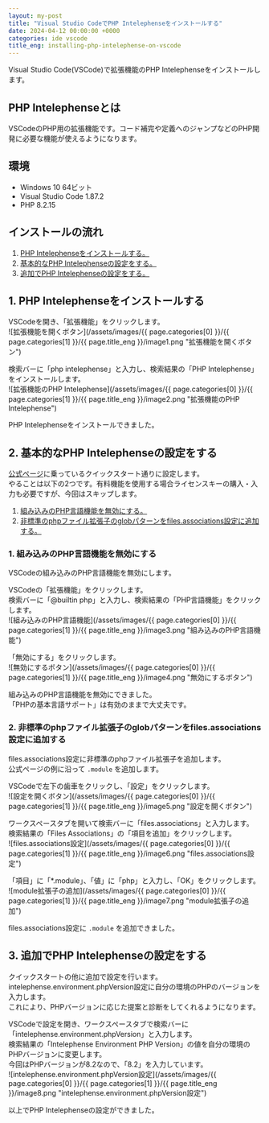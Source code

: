 ```yaml
---
layout: my-post
title: "Visual Studio CodeでPHP Intelephenseをインストールする"
date: 2024-04-12 00:00:00 +0000
categories: ide vscode
title_eng: installing-php-intelephense-on-vscode
---
```


Visual Studio Code(VSCode)で拡張機能のPHP Intelephenseをインストールします。

## PHP Intelephenseとは
VSCodeのPHP用の拡張機能です。コード補完や定義へのジャンプなどのPHP開発に必要な機能が使えるようになります。

## 環境
- Windows 10 64ビット
- Visual Studio Code 1.87.2
- PHP 8.2.15

## インストールの流れ
1. [PHP Intelephenseをインストールする。](#1-php-intelephenseをインストールする)
2. [基本的なPHP Intelephenseの設定をする。](#2-基本的なphp-intelephenseの設定をする)
3. [追加でPHP Intelephenseの設定をする。](#3-追加でphp-intelephenseの設定をする)

## 1. PHP Intelephenseをインストールする
VSCodeを開き、「拡張機能」をクリックします。  
![拡張機能を開くボタン](/assets/images/{{ page.categories[0] }}/{{ page.categories[1] }}/{{ page.title_eng }}/image1.png "拡張機能を開くボタン")

検索バーに「php intelephense」と入力し、検索結果の「PHP Intelephense」をインストールします。  
![拡張機能のPHP Intelephense](/assets/images/{{ page.categories[0] }}/{{ page.categories[1] }}/{{ page.title_eng }}/image2.png "拡張機能のPHP Intelephense")

PHP Intelephenseをインストールできました。

## 2. 基本的なPHP Intelephenseの設定をする
[公式ページ](https://marketplace.visualstudio.com/items?itemName=bmewburn.vscode-intelephense-client)に乗っているクイックスタート通りに設定します。  
やることは以下の2つです。有料機能を使用する場合ライセンスキーの購入・入力も必要ですが、今回はスキップします。  
1. [組み込みのPHP言語機能を無効にする。](#1-組み込みのphp言語機能を無効にする)
2. [非標準のphpファイル拡張子のglobパターンをfiles.associations設定に追加する。](#2-非標準のphpファイル拡張子のglobパターンをfilesassociations設定に追加する)

### 1. 組み込みのPHP言語機能を無効にする
VSCodeの組み込みのPHP言語機能を無効にします。

VSCodeの「拡張機能」をクリックします。  
検索バーに「@builtin php」と入力し、検索結果の「PHP言語機能」をクリックします。  
![組み込みのPHP言語機能](/assets/images/{{ page.categories[0] }}/{{ page.categories[1] }}/{{ page.title_eng }}/image3.png "組み込みのPHP言語機能")

「無効にする」をクリックします。  
![無効にするボタン](/assets/images/{{ page.categories[0] }}/{{ page.categories[1] }}/{{ page.title_eng }}/image4.png "無効にするボタン")

組み込みのPHP言語機能を無効にできました。  
「PHPの基本言語サポート」は有効のままで大丈夫です。

### 2. 非標準のphpファイル拡張子のglobパターンをfiles.associations設定に追加する
files.associations設定に非標準のphpファイル拡張子を追加します。  
公式ページの例に沿って `.module` を追加します。

VSCodeで左下の歯車をクリックし、「設定」をクリックします。  
![設定を開くボタン](/assets/images/{{ page.categories[0] }}/{{ page.categories[1] }}/{{ page.title_eng }}/image5.png "設定を開くボタン")

ワークスペースタブを開いて検索バーに「files.associations」と入力します。  
検索結果の「Files Associations」の「項目を追加」をクリックします。  
![files.associations設定](/assets/images/{{ page.categories[0] }}/{{ page.categories[1] }}/{{ page.title_eng }}/image6.png "files.associations設定")

「項目」に「*.module」、「値」に「php」と入力し、「OK」をクリックします。  
![module拡張子の追加](/assets/images/{{ page.categories[0] }}/{{ page.categories[1] }}/{{ page.title_eng }}/image7.png "module拡張子の追加")

files.associations設定に `.module` を追加できました。

## 3. 追加でPHP Intelephenseの設定をする
クイックスタートの他に追加で設定を行います。  
intelephense.environment.phpVersion設定に自分の環境のPHPのバージョンを入力します。  
これにより、PHPバージョンに応じた提案と診断をしてくれるようになります。

VSCodeで設定を開き、ワークスペースタブで検索バーに「intelephense.environment.phpVersion」と入力します。  
検索結果の「Intelephense Environment PHP Version」の値を自分の環境のPHPバージョンに変更します。  
今回はPHPバージョンが8.2なので、「8.2」を入力しています。  
![intelephense.environment.phpVersion設定](/assets/images/{{ page.categories[0] }}/{{ page.categories[1] }}/{{ page.title_eng }}/image8.png "intelephense.environment.phpVersion設定")

以上でPHP Intelephenseの設定ができました。